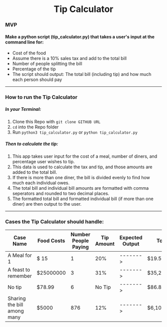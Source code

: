 # <div align="center">Tip Calculator</div>

### MVP

#### Make a python script (tip_calculator.py) that takes a user's input at the command line for:

- Cost of the food
- Assume there is a 10% sales tax and add to the total bill
- Number of people splitting the bill
- Percentage of the tip
- The script should output: The total bill (including tip) and how much each person should pay



---

### How to run the Tip Calculator

##### In your Terminal:

1. Clone this Repo with `git clone GITHUB URL`
2. `cd` into the Repo folder
3. Run `python3 tip_calculator.py` or `python tip_calculator.py`

##### Then to calculate the tip:
1. This app takes user input for the cost of a meal, number of diners, and percentage user wishes to tip.
2. This data is used to calculate the tax and tip, and those amounts are added to the total bill.
3. If there is more than one diner, the bill is divided evenly to find how much each individual owes.
4. The total bill and individual bill amounts are formatted with comma seperators and rounded to two decimal places.
5. The formatted total bill and formatted individual bill (if more than one diner) are then output to the user.

---

### Cases the Tip Calculator should handle:

| Case Name                   | Food Costs | Number People Paying | Tip Amount | Expected Output | Total Bill     | Each Person Pays |
| --------------------------- | ---------- | -------------------- | ---------- | --------------- | -------------- | ---------------- |
| A Meal for 1                | $ 15       | 1                    | 20%        | ------->        | $19.50         | $19.50           |
| A feast to remember         | $25000000  | 3                    | 31%        | ------->        | $35,250,000.00 | $11,750,000.00   |
| No tip                      | $78.99     | 6                    | No Tip     | ------->        | $86.89         | $14.48           |
| Sharing the bill among many | $5000      | 876                  | 12%        | ------->        | $6,100.00      | $6.96            |
